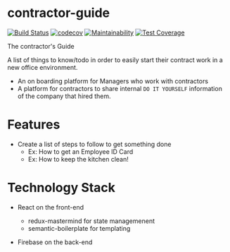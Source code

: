 # contractor-guide

[![Build Status](https://travis-ci.org/fuse-mars/contractor-guide.svg?branch=develop)](https://travis-ci.org/fuse-mars/contractor-guide)
[![codecov](https://codecov.io/gh/fuse-mars/contractor-guide/branch/master/graph/badge.svg)](https://codecov.io/gh/fuse-mars/contractor-guide)
[![Maintainability](https://api.codeclimate.com/v1/badges/90bc491cb3114afb335e/maintainability)](https://codeclimate.com/github/fuse-mars/contractor-guide/maintainability)
[![Test Coverage](https://api.codeclimate.com/v1/badges/90bc491cb3114afb335e/test_coverage)](https://codeclimate.com/github/fuse-mars/contractor-guide/test_coverage)

The contractor's Guide

A list of things to know/todo in order to easily start their contract work in a new office environment. 

* An on boarding platform for Managers who work with contractors
* A platform for contractors to share internal `DO IT YOURSELF` information of the company that hired them.

# Features
* Create a list of steps to follow to get something done
  * Ex: How to get an Employee ID Card
  * Ex: How to keep the kitchen clean!
  
# Technology Stack
* React on the front-end
  * redux-mastermind for state managemenent
  * semantic-boilerplate for templating
  
* Firebase on the back-end

